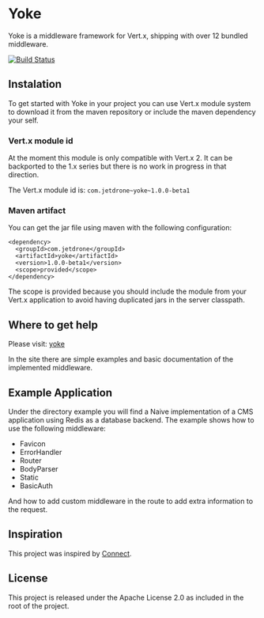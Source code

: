 # Yoke

Yoke is a middleware framework for Vert.x, shipping with over 12 bundled middleware.

[![Build Status](https://travis-ci.org/pmlopes/yoke.png?branch=master)](https://travis-ci.org/pmlopes/yoke)



## Instalation

To get started with Yoke in your project you can use Vert.x module system to download it from the maven repository or
include the maven dependency your self.


### Vert.x module id

At the moment this module is only compatible with Vert.x 2. It can be backported to the 1.x series but there is no work
in progress in that direction.

The Vert.x module id is: `com.jetdrone~yoke~1.0.0-beta1`


### Maven artifact

You can get the jar file using maven with the following configuration:

    <dependency>
      <groupId>com.jetdrone</groupId>
      <artifactId>yoke</artifactId>
      <version>1.0.0-beta1</version>
      <scope>provided</scope>
    </dependency>

The scope is provided because you should include the module from your Vert.x application to avoid having duplicated jars
in the server classpath.


## Where to get help

Please visit:  [yoke](http://pmlopes.github.io/yoke/)

In the site there are simple examples and basic documentation of the implemented middleware.

## Example Application

Under the directory example you will find a Naive implementation of a CMS application using Redis as a database backend.
The example shows how to use the following middleware:

* Favicon
* ErrorHandler
* Router
* BodyParser
* Static
* BasicAuth

And how to add custom middleware in the route to add extra information to the request.


## Inspiration

This project was inspired by [Connect](http://www.senchalabs.org/connect/).


## License

This project is released under the Apache License 2.0 as included in the root of the project.
